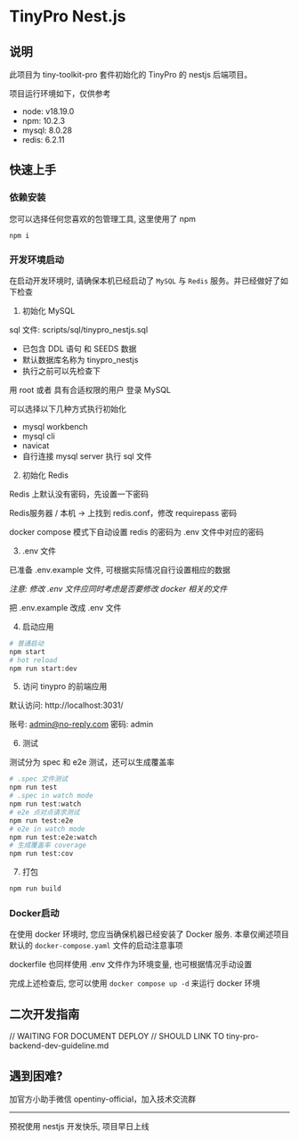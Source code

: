 # TinyPro Nest.js

## 说明

此项目为 tiny-toolkit-pro 套件初始化的 TinyPro 的 nestjs 后端项目。

项目运行环境如下，仅供参考

- node: v18.19.0
- npm: 10.2.3
- mysql: 8.0.28
- redis: 6.2.11

## 快速上手

### 依赖安装

您可以选择任何您喜欢的包管理工具, 这里使用了 npm

```
npm i
```

### 开发环境启动

在启动开发环境时, 请确保本机已经启动了 `MySQL` 与 `Redis` 服务。并已经做好了如下检查

1. 初始化 MySQL

sql 文件: scripts/sql/tinypro_nestjs.sql

- 已包含 DDL 语句 和 SEEDS 数据
- 默认数据库名称为 tinypro_nestjs
- 执行之前可以先检查下

用 root 或者 具有合适权限的用户 登录 MySQL

可以选择以下几种方式执行初始化

- mysql workbench
- mysql cli
- navicat
- 自行连接 mysql server 执行 sql 文件

2. 初始化 Redis

Redis 上默认没有密码，先设置一下密码

Redis服务器 / 本机 -> 上找到 redis.conf，修改 requirepass 密码

docker compose 模式下自动设置 redis 的密码为 .env 文件中对应的密码

3. .env 文件
  
已准备 .env.example 文件, 可根据实际情况自行设置相应的数据

*注意: 修改 .env 文件应同时考虑是否要修改 docker 相关的文件*

把 .env.example 改成 .env 文件

4. 启动应用

```sh
# 普通启动
npm start
# hot reload
npm run start:dev
```

5. 访问 tinypro 的前端应用

默认访问: http://localhost:3031/

账号: admin@no-reply.com
密码: admin

6. 测试

测试分为 spec 和 e2e 测试，还可以生成覆盖率

```sh
# .spec 文件测试
npm run test
# .spec in watch mode
npm run test:watch
# e2e 点对点请求测试
npm run test:e2e
# e2e in watch mode
npm run test:e2e:watch
# 生成覆盖率 coverage
npm run test:cov
```

7. 打包

```sh
npm run build
```

### Docker启动

在使用 docker 环境时, 您应当确保机器已经安装了 Docker 服务. 本章仅阐述项目默认的 `docker-compose.yaml` 文件的启动注意事项

dockerfile 也同样使用 .env 文件作为环境变量, 也可根据情况手动设置

完成上述检查后, 您可以使用 `docker compose up -d` 来运行 docker 环境

## 二次开发指南

// WAITING FOR DOCUMENT DEPLOY
// SHOULD LINK TO tiny-pro-backend-dev-guideline.md

## 遇到困难?

加官方小助手微信 opentiny-official，加入技术交流群

------------------------

预祝使用 nestjs 开发快乐, 项目早日上线
